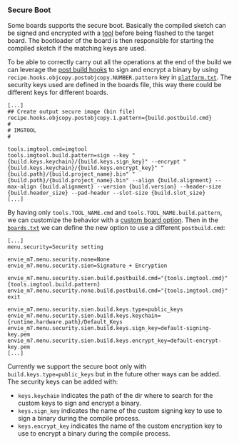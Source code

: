 ### Secure Boot

Some boards supports the secure boot. Basically the compiled sketch can be signed and encrypted with a
[tool](../platform-specification.md#tools) before being flashed to the target board. The bootloader of the board is then
responsible for starting the compiled sketch if the matching keys are used.

To be able to correctly carry out all the operations at the end of the build we can leverage the
[post build hooks](../platform-specification.md#pre-and-post-build-hooks-since-arduino-ide-165) to sign and encrypt a
binary by using `recipe.hooks.objcopy.postobjcopy.NUMBER.pattern` key in
[`platform.txt`](../platform-specification.md#platformtxt). The security keys used are defined in the boards file, this
way there could be different keys for different boards.

```
[...]
## Create output secure image (bin file)
recipe.hooks.objcopy.postobjcopy.1.pattern={build.postbuild.cmd}
#
# IMGTOOL
#

tools.imgtool.cmd=imgtool
tools.imgtool.build.pattern=sign --key "{build.keys.keychain}/{build.keys.sign_key}" --encrypt "{build.keys.keychain}/{build.keys.encrypt_key}" "{build.path}/{build.project_name}.bin" "{build.path}/{build.project_name}.bin" --align {build.alignment} --max-align {build.alignment} --version {build.version} --header-size {build.header_size} --pad-header --slot-size {build.slot_size}
[...]

```

By having only `tools.TOOL_NAME.cmd` and `tools.TOOL_NAME.build.pattern`, we can customize the behavior with a
[custom board option](../platform-specification.md#custom-board-options). Then in the
[`boards.txt`](../platform-specification.md#boardstxt) we can define the new option to use a different `postbuild.cmd`:

```
[...]
menu.security=Security setting

envie_m7.menu.security.none=None
envie_m7.menu.security.sien=Signature + Encryption

envie_m7.menu.security.sien.build.postbuild.cmd="{tools.imgtool.cmd}" {tools.imgtool.build.pattern}
envie_m7.menu.security.none.build.postbuild.cmd="{tools.imgtool.cmd}" exit

envie_m7.menu.security.sien.build.keys.type=public_keys
envie_m7.menu.security.sien.build.keys.keychain={runtime.hardware.path}/Default_Keys
envie_m7.menu.security.sien.build.keys.sign_key=default-signing-key.pem
envie_m7.menu.security.sien.build.keys.encrypt_key=default-encrypt-key.pem
[...]
```

Currently we support the secure boot only with `build.keys.type=public_keys` but in the future other ways can be added.
The security keys can be added with:

- `keys.keychain` indicates the path of the dir where to search for the custom keys to sign and encrypt a binary.
- `keys.sign_key` indicates the name of the custom signing key to use to sign a binary during the compile process.
- `keys.encrypt_key` indicates the name of the custom encryption key to use to encrypt a binary during the compile
  process.
